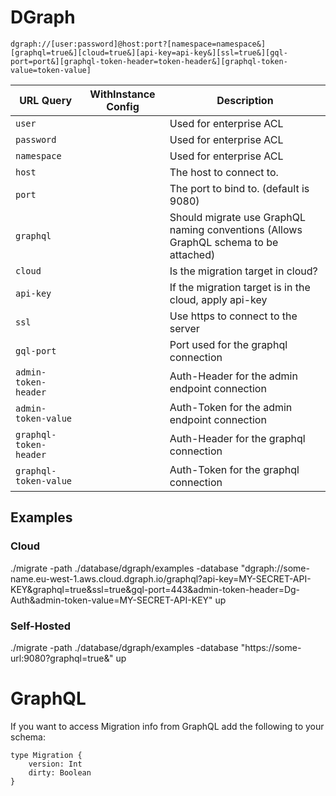 # DGraph


`dgraph://[user:password]@host:port?[namespace=namespace&][graphql=true&][cloud=true&][api-key=api-key&][ssl=true&][gql-port=port&][graphql-token-header=token-header&][graphql-token-value=token-value]`

| URL Query  | WithInstance Config | Description |
|------------|---------------------|-------------|
| `user` | | Used for enterprise ACL |
| `password` | | Used for enterprise ACL | 
| `namespace` | | Used for enterprise ACL | 
| `host` | | The host to connect to. |
| `port` | | The port to bind to. (default is 9080) |
| `graphql` | | Should migrate use GraphQL naming conventions (Allows GraphQL schema to be attached) |
| `cloud` | | Is the migration target in cloud? |
| `api-key` | | If the migration target is in the cloud, apply api-key |
| `ssl` | | Use https to connect to the server |
| `gql-port` | | Port used for the graphql connection |
| `admin-token-header` | | Auth-Header for the admin endpoint connection |
| `admin-token-value` | | Auth-Token for the admin endpoint connection |
| `graphql-token-header` | | Auth-Header for the graphql connection |
| `graphql-token-value` | | Auth-Token for the graphql connection |

## Examples
### Cloud

./migrate -path ./database/dgraph/examples -database "dgraph://some-name.eu-west-1.aws.cloud.dgraph.io/graphql?api-key=MY-SECRET-API-KEY&graphql=true&ssl=true&gql-port=443&admin-token-header=Dg-Auth&admin-token-value=MY-SECRET-API-KEY" up

### Self-Hosted

./migrate -path ./database/dgraph/examples -database "https://some-url:9080?graphql=true&" up

# GraphQL 

If you want to access Migration info from GraphQL add the following to your schema:
```
type Migration {
    version: Int
    dirty: Boolean
}
```